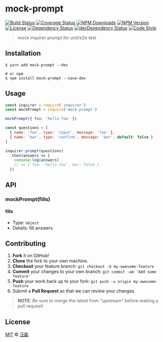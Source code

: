 # mock-prompt

[![Build Status][travis-image]][travis-url]
[![Coverage Status][codecov-image]][codecov-url]
[![NPM Downloads][downloads-image]][downloads-url]
[![NPM Version][version-image]][version-url]
[![License][license-image]][license-url]
[![Dependency Status][dependency-image]][dependency-url]
[![devDependency Status][devdependency-image]][devdependency-url]
[![Code Style][style-image]][style-url]

> mock inquirer prompt for unit/e2e test

## Installation

```shell
$ yarn add mock-prompt --dev

# or npm
$ npm install mock-prompt --save-dev
```

## Usage

```javascript
const inquirer = require('inquirer')
const mockPrompt = require('mock-prompt')

mockPrompt({ foo: 'hello foo' })

const questions = [
  { name: 'foo', type: 'input', message: 'foo' },
  { name: 'bar', type: 'confirm', message: 'bar', default: false }
]

inquirer.prompt(questions)
  .then(answers => {
    console.log(answers)
    // => { foo: 'hello foo', bar: false }
  })
```

## API

### mockPrompt(fills)

#### fills

- Type: `object`
- Details: fill answers

## Contributing

1. **Fork** it on GitHub!
2. **Clone** the fork to your own machine.
3. **Checkout** your feature branch: `git checkout -b my-awesome-feature`
4. **Commit** your changes to your own branch: `git commit -am 'Add some feature'`
5. **Push** your work back up to your fork: `git push -u origin my-awesome-feature`
6. Submit a **Pull Request** so that we can review your changes.

> **NOTE**: Be sure to merge the latest from "upstream" before making a pull request!

## License

[MIT](LICENSE) &copy; [汪磊](https://zce.me/)



[travis-image]: https://img.shields.io/travis/zce/mock-prompt.svg
[travis-url]: https://travis-ci.org/zce/mock-prompt
[codecov-image]: https://img.shields.io/codecov/c/github/zce/mock-prompt.svg
[codecov-url]: https://codecov.io/gh/zce/mock-prompt
[downloads-image]: https://img.shields.io/npm/dm/mock-prompt.svg
[downloads-url]: https://npmjs.org/package/mock-prompt
[version-image]: https://img.shields.io/npm/v/mock-prompt.svg
[version-url]: https://npmjs.org/package/mock-prompt
[license-image]: https://img.shields.io/npm/l/mock-prompt.svg
[license-url]: https://github.com/zce/mock-prompt/blob/master/LICENSE
[dependency-image]: https://img.shields.io/david/zce/mock-prompt.svg
[dependency-url]: https://david-dm.org/zce/mock-prompt
[devdependency-image]: https://img.shields.io/david/dev/zce/mock-prompt.svg
[devdependency-url]: https://david-dm.org/zce/mock-prompt?type=dev
[style-image]: https://img.shields.io/badge/code_style-standard-brightgreen.svg
[style-url]: http://standardjs.com
